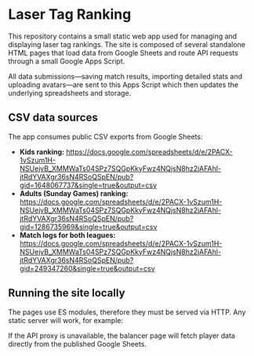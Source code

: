 # Laser Tag Ranking

This repository contains a small static web app used for managing and displaying laser tag rankings. The site is composed of several standalone HTML pages that load data from Google Sheets and route API requests through a small Google Apps Script.

All data submissions—saving match results, importing detailed stats and uploading avatars—are sent to this Apps Script which then updates the underlying spreadsheets and storage.

## CSV data sources

The app consumes public CSV exports from Google Sheets:

- **Kids ranking:** https://docs.google.com/spreadsheets/d/e/2PACX-1vSzum1H-NSUejvB_XMMWaTs04SPz7SQGpKkyFwz4NQjsN8hz2jAFAhl-jtRdYVAXgr36sN4RSoQSpEN/pub?gid=1648067737&single=true&output=csv
- **Adults (Sunday Games) ranking:** https://docs.google.com/spreadsheets/d/e/2PACX-1vSzum1H-NSUejvB_XMMWaTs04SPz7SQGpKkyFwz4NQjsN8hz2jAFAhl-jtRdYVAXgr36sN4RSoQSpEN/pub?gid=1286735969&single=true&output=csv
- **Match logs for both leagues:** https://docs.google.com/spreadsheets/d/e/2PACX-1vSzum1H-NSUejvB_XMMWaTs04SPz7SQGpKkyFwz4NQjsN8hz2jAFAhl-jtRdYVAXgr36sN4RSoQSpEN/pub?gid=249347260&single=true&output=csv

## Running the site locally

The pages use ES modules, therefore they must be served via HTTP. Any static server will work, for example:

If the API proxy is unavailable, the balancer page will fetch player data directly from the published Google Sheets.

